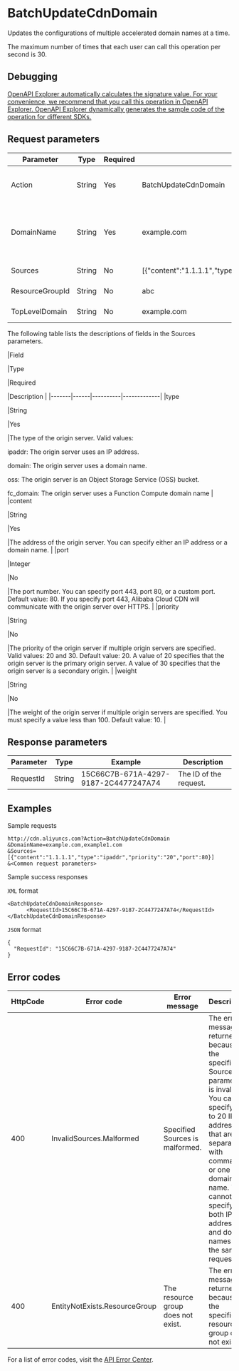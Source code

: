 # BatchUpdateCdnDomain

Updates the configurations of multiple accelerated domain names at a time.

The maximum number of times that each user can call this operation per second is 30.

## Debugging

[OpenAPI Explorer automatically calculates the signature value. For your convenience, we recommend that you call this operation in OpenAPI Explorer. OpenAPI Explorer dynamically generates the sample code of the operation for different SDKs.](https://api.aliyun.com/#product=Cdn&api=BatchUpdateCdnDomain&type=RPC&version=2018-05-10)

## Request parameters

|Parameter|Type|Required|Example|Description |
|---------|----|--------|-------|------------|
|Action|String|Yes|BatchUpdateCdnDomain|The operation that you want to perform. Set the value to **BatchUpdateCdnDomain**. |
|DomainName|String|Yes|example.com|The accelerated domain names. You can specify one or more accelerated domain names. Separate multiple domain names with commas \(,\). |
|Sources|String|No|\[\{"content":"1.1.1.1","type":"ipaddr","priority":"20","port":80,"weight":"15"\}\]|The information about the origin server. |
|ResourceGroupId|String|No|abc|The ID of the resource group. |
|TopLevelDomain|String|No|example.com|The top-level domain name. |

The following table lists the descriptions of fields in the Sources parameters.

|Field

|Type

|Required

|Description |
|-------|------|----------|-------------|
|type

|String

|Yes

|The type of the origin server. Valid values:

 ipaddr: The origin server uses an IP address.

 domain: The origin server uses a domain name.

 oss: The origin server is an Object Storage Service \(OSS\) bucket.

 fc\_domain: The origin server uses a Function Compute domain name |
|content

|String

|Yes

|The address of the origin server. You can specify either an IP address or a domain name. |
|port

|Integer

|No

|The port number. You can specify port 443, port 80, or a custom port. Default value: 80. If you specify port 443, Alibaba Cloud CDN will communicate with the origin server over HTTPS. |
|priority

|String

|No

|The priority of the origin server if multiple origin servers are specified. Valid values: 20 and 30. Default value: 20. A value of 20 specifies that the origin server is the primary origin server. A value of 30 specifies that the origin server is a secondary origin. |
|weight

|String

|No

|The weight of the origin server if multiple origin servers are specified. You must specify a value less than 100. Default value: 10. |

## Response parameters

|Parameter|Type|Example|Description|
|---------|----|-------|-----------|
|RequestId|String|15C66C7B-671A-4297-9187-2C4477247A74|The ID of the request. |

## Examples

Sample requests

```
http://cdn.aliyuncs.com?Action=BatchUpdateCdnDomain
&DomainName=example.com,example1.com
&Sources=[{"content":"1.1.1.1","type":"ipaddr","priority":"20","port":80}]
&<Common request parameters>
```

Sample success responses

`XML` format

```
<BatchUpdateCdnDomainResponse>	
      <RequestId>15C66C7B-671A-4297-9187-2C4477247A74</RequestId>
</BatchUpdateCdnDomainResponse>
```

`JSON` format

```
{
  "RequestId": "15C66C7B-671A-4297-9187-2C4477247A74"
}
```

## Error codes

|HttpCode|Error code|Error message|Description|
|--------|----------|-------------|-----------|
|400|InvalidSources.Malformed|Specified Sources is malformed.|The error message returned because the specified Sources parameter is invalid. You can specify up to 20 IP addresses that are separated with commas \(,\) or one domain name. You cannot specify both IP addresses and domain names in the same request.|
|400|EntityNotExists.ResourceGroup|The resource group does not exist.|The error message returned because the specified resource group does not exist.|

For a list of error codes, visit the [API Error Center](https://error-center.alibabacloud.com/status/product/Cdn).

